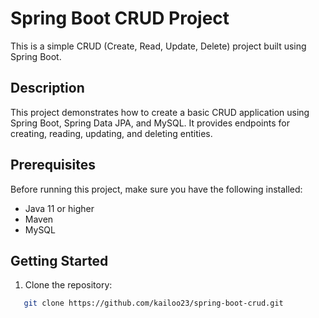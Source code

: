 # Spring Boot CRUD Project

This is a simple CRUD (Create, Read, Update, Delete) project built using Spring Boot.

## Description

This project demonstrates how to create a basic CRUD application using Spring Boot, Spring Data JPA, and MySQL. It provides endpoints for creating, reading, updating, and deleting entities.

## Prerequisites

Before running this project, make sure you have the following installed:

- Java 11 or higher
- Maven
- MySQL

## Getting Started

1. Clone the repository:

```bash
   git clone https://github.com/kailoo23/spring-boot-crud.git
